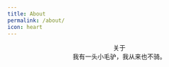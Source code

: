 ```yaml
---
title: About
permalink: /about/
icon: heart
---
```


<center>关于</center>

<center>我有一头小毛驴，我从来也不骑。</center>